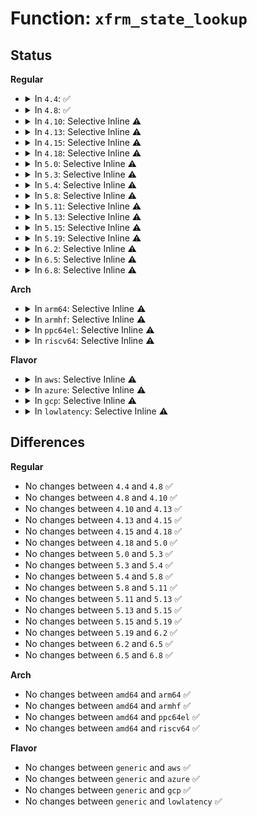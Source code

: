 # Function: <code>xfrm_state_lookup</code>

## Status
<b>Regular</b>
<ul>
<li>
<details>
<summary>In <code>4.4</code>: ✅</summary>

```c
struct xfrm_state *xfrm_state_lookup(struct net *net, u32 mark, const xfrm_address_t *daddr, __be32 spi, u8 proto, short unsigned int family);
```

**Collision:** Unique Global

**Inline:** No

**Transformation:** False

**Instances:**

```
In net/xfrm/xfrm_state.c (ffffffff817b9470)
Location: net/xfrm/xfrm_state.c:1392
Inline: False
Direct callers:
  - net/xfrm/xfrm_state.c:xfrm_alloc_spi
  - net/xfrm/xfrm_state.c:xfrm_alloc_spi
  - net/xfrm/xfrm_input.c:xfrm_input
```
**Symbols:**

```
ffffffff817b9470-ffffffff817b94e2: xfrm_state_lookup (STB_GLOBAL)
```
</details>
</li>
<li>
<details>
<summary>In <code>4.8</code>: ✅</summary>

```c
struct xfrm_state *xfrm_state_lookup(struct net *net, u32 mark, const xfrm_address_t *daddr, __be32 spi, u8 proto, short unsigned int family);
```

**Collision:** Unique Global

**Inline:** No

**Transformation:** False

**Instances:**

```
In net/xfrm/xfrm_state.c (ffffffff81825640)
Location: net/xfrm/xfrm_state.c:1393
Inline: False
Direct callers:
  - net/xfrm/xfrm_state.c:xfrm_alloc_spi
  - net/xfrm/xfrm_state.c:xfrm_alloc_spi
  - net/xfrm/xfrm_input.c:xfrm_input
```
**Symbols:**

```
ffffffff81825640-ffffffff818256b2: xfrm_state_lookup (STB_GLOBAL)
```
</details>
</li>
<li>
<details>
<summary>In <code>4.10</code>: Selective Inline ⚠️</summary>

```c
struct xfrm_state *xfrm_state_lookup(struct net *net, u32 mark, const xfrm_address_t *daddr, __be32 spi, u8 proto, short unsigned int family);
```

**Collision:** Unique Global

**Inline:** Selective

**Transformation:** False

**Instances:**

```
In net/xfrm/xfrm_state.c (ffffffff818590d0)
Location: net/xfrm/xfrm_state.c:1422
Inline: True
Inline callers:
  - net/xfrm/xfrm_state.c:xfrm_alloc_spi
  - net/xfrm/xfrm_state.c:xfrm_alloc_spi
Direct callers:
  - net/xfrm/xfrm_input.c:xfrm_input
```
**Symbols:**

```
ffffffff81857000-ffffffff81857018: xfrm_state_lookup (STB_GLOBAL)
```
</details>
</li>
<li>
<details>
<summary>In <code>4.13</code>: Selective Inline ⚠️</summary>

```c
struct xfrm_state *xfrm_state_lookup(struct net *net, u32 mark, const xfrm_address_t *daddr, __be32 spi, u8 proto, short unsigned int family);
```

**Collision:** Unique Global

**Inline:** Selective

**Transformation:** False

**Instances:**

```
In net/xfrm/xfrm_state.c (ffffffff8187c087)
Location: net/xfrm/xfrm_state.c:1577
Inline: True
Inline callers:
  - net/xfrm/xfrm_state.c:xfrm_alloc_spi
  - net/xfrm/xfrm_state.c:xfrm_alloc_spi
Direct callers:
  - net/xfrm/xfrm_input.c:xfrm_input
```
**Symbols:**

```
ffffffff8187b8d0-ffffffff8187b8e8: xfrm_state_lookup (STB_GLOBAL)
```
</details>
</li>
<li>
<details>
<summary>In <code>4.15</code>: Selective Inline ⚠️</summary>

```c
struct xfrm_state *xfrm_state_lookup(struct net *net, u32 mark, const xfrm_address_t *daddr, __be32 spi, u8 proto, short unsigned int family);
```

**Collision:** Unique Global

**Inline:** Selective

**Transformation:** False

**Instances:**

```
In net/xfrm/xfrm_state.c (ffffffff818fc93d)
Location: net/xfrm/xfrm_state.c:1593
Inline: True
Inline callers:
  - net/xfrm/xfrm_state.c:xfrm_alloc_spi
  - net/xfrm/xfrm_state.c:xfrm_alloc_spi
Direct callers:
  - net/xfrm/xfrm_input.c:xfrm_input
```
**Symbols:**

```
ffffffff818fc860-ffffffff818fc878: xfrm_state_lookup (STB_GLOBAL)
```
</details>
</li>
<li>
<details>
<summary>In <code>4.18</code>: Selective Inline ⚠️</summary>

```c
struct xfrm_state *xfrm_state_lookup(struct net *net, u32 mark, const xfrm_address_t *daddr, __be32 spi, u8 proto, short unsigned int family);
```

**Collision:** Unique Global

**Inline:** Selective

**Transformation:** False

**Instances:**

```
In net/xfrm/xfrm_state.c (ffffffff8195385f)
Location: net/xfrm/xfrm_state.c:1594
Inline: True
Inline callers:
  - net/xfrm/xfrm_state.c:xfrm_alloc_spi
  - net/xfrm/xfrm_state.c:xfrm_alloc_spi
Direct callers:
  - net/xfrm/xfrm_input.c:xfrm_input
```
**Symbols:**

```
ffffffff819530d0-ffffffff819530e8: xfrm_state_lookup (STB_GLOBAL)
```
</details>
</li>
<li>
<details>
<summary>In <code>5.0</code>: Selective Inline ⚠️</summary>

```c
struct xfrm_state *xfrm_state_lookup(struct net *net, u32 mark, const xfrm_address_t *daddr, __be32 spi, u8 proto, short unsigned int family);
```

**Collision:** Unique Global

**Inline:** Selective

**Transformation:** False

**Instances:**

```
In net/xfrm/xfrm_state.c (ffffffff819879a5)
Location: net/xfrm/xfrm_state.c:1628
Inline: True
Inline callers:
  - net/xfrm/xfrm_state.c:xfrm_alloc_spi
  - net/xfrm/xfrm_state.c:xfrm_alloc_spi
Direct callers:
  - net/xfrm/xfrm_input.c:xfrm_input
```
**Symbols:**

```
ffffffff81986eb0-ffffffff81986ec8: xfrm_state_lookup (STB_GLOBAL)
```
</details>
</li>
<li>
<details>
<summary>In <code>5.3</code>: Selective Inline ⚠️</summary>

```c
struct xfrm_state *xfrm_state_lookup(struct net *net, u32 mark, const xfrm_address_t *daddr, __be32 spi, u8 proto, short unsigned int family);
```

**Collision:** Unique Global

**Inline:** Selective

**Transformation:** False

**Instances:**

```
In net/xfrm/xfrm_state.c (ffffffff819f1780)
Location: net/xfrm/xfrm_state.c:1726
Inline: True
Inline callers:
  - net/xfrm/xfrm_state.c:xfrm_alloc_spi
  - net/xfrm/xfrm_state.c:xfrm_alloc_spi
Direct callers:
  - net/xfrm/xfrm_input.c:xfrm_input
```
**Symbols:**

```
ffffffff819f0cc0-ffffffff819f0cd8: xfrm_state_lookup (STB_GLOBAL)
```
</details>
</li>
<li>
<details>
<summary>In <code>5.4</code>: Selective Inline ⚠️</summary>

```c
struct xfrm_state *xfrm_state_lookup(struct net *net, u32 mark, const xfrm_address_t *daddr, __be32 spi, u8 proto, short unsigned int family);
```

**Collision:** Unique Global

**Inline:** Selective

**Transformation:** False

**Instances:**

```
In net/xfrm/xfrm_state.c (ffffffff81a28650)
Location: net/xfrm/xfrm_state.c:1728
Inline: True
Inline callers:
  - net/xfrm/xfrm_state.c:xfrm_alloc_spi
  - net/xfrm/xfrm_state.c:xfrm_alloc_spi
Direct callers:
  - net/xfrm/xfrm_input.c:xfrm_input
```
**Symbols:**

```
ffffffff81a27b90-ffffffff81a27ba8: xfrm_state_lookup (STB_GLOBAL)
```
</details>
</li>
<li>
<details>
<summary>In <code>5.8</code>: Selective Inline ⚠️</summary>

```c
struct xfrm_state *xfrm_state_lookup(struct net *net, u32 mark, const xfrm_address_t *daddr, __be32 spi, u8 proto, short unsigned int family);
```

**Collision:** Unique Global

**Inline:** Selective

**Transformation:** False

**Instances:**

```
In net/xfrm/xfrm_state.c (ffffffff81b1ac3d)
Location: net/xfrm/xfrm_state.c:1731
Inline: True
Inline callers:
  - net/xfrm/xfrm_state.c:xfrm_alloc_spi
  - net/xfrm/xfrm_state.c:xfrm_alloc_spi
Direct callers:
  - net/xfrm/xfrm_input.c:xfrm_input
```
**Symbols:**

```
ffffffff81b19fc0-ffffffff81b19ff3: xfrm_state_lookup (STB_GLOBAL)
```
</details>
</li>
<li>
<details>
<summary>In <code>5.11</code>: Selective Inline ⚠️</summary>

```c
struct xfrm_state *xfrm_state_lookup(struct net *net, u32 mark, const xfrm_address_t *daddr, __be32 spi, u8 proto, short unsigned int family);
```

**Collision:** Unique Global

**Inline:** Selective

**Transformation:** False

**Instances:**

```
In net/xfrm/xfrm_state.c (ffffffff81b293f2)
Location: net/xfrm/xfrm_state.c:1765
Inline: True
Inline callers:
  - net/xfrm/xfrm_state.c:xfrm_alloc_spi
  - net/xfrm/xfrm_state.c:xfrm_alloc_spi
Direct callers:
  - net/xfrm/xfrm_input.c:xfrm_input
```
**Symbols:**

```
ffffffff81b283d0-ffffffff81b28414: xfrm_state_lookup (STB_GLOBAL)
```
</details>
</li>
<li>
<details>
<summary>In <code>5.13</code>: Selective Inline ⚠️</summary>

```c
struct xfrm_state *xfrm_state_lookup(struct net *net, u32 mark, const xfrm_address_t *daddr, __be32 spi, u8 proto, short unsigned int family);
```

**Collision:** Unique Global

**Inline:** Selective

**Transformation:** False

**Instances:**

```
In net/xfrm/xfrm_state.c (ffffffff81b17032)
Location: net/xfrm/xfrm_state.c:1764
Inline: True
Inline callers:
  - net/xfrm/xfrm_state.c:xfrm_alloc_spi
  - net/xfrm/xfrm_state.c:xfrm_alloc_spi
Direct callers:
  - net/xfrm/xfrm_input.c:xfrm_input
```
**Symbols:**

```
ffffffff81b15fc0-ffffffff81b16004: xfrm_state_lookup (STB_GLOBAL)
```
</details>
</li>
<li>
<details>
<summary>In <code>5.15</code>: Selective Inline ⚠️</summary>

```c
struct xfrm_state *xfrm_state_lookup(struct net *net, u32 mark, const xfrm_address_t *daddr, __be32 spi, u8 proto, short unsigned int family);
```

**Collision:** Unique Global

**Inline:** Selective

**Transformation:** False

**Instances:**

```
In net/xfrm/xfrm_state.c (ffffffff81bdb3e2)
Location: net/xfrm/xfrm_state.c:1808
Inline: True
Inline callers:
  - net/xfrm/xfrm_state.c:xfrm_alloc_spi
  - net/xfrm/xfrm_state.c:xfrm_alloc_spi
Direct callers:
  - net/xfrm/xfrm_input.c:xfrm_input
```
**Symbols:**

```
ffffffff81bd9b70-ffffffff81bd9bb4: xfrm_state_lookup (STB_GLOBAL)
```
</details>
</li>
<li>
<details>
<summary>In <code>5.19</code>: Selective Inline ⚠️</summary>

```c
struct xfrm_state *xfrm_state_lookup(struct net *net, u32 mark, const xfrm_address_t *daddr, __be32 spi, u8 proto, short unsigned int family);
```

**Collision:** Unique Global

**Inline:** Selective

**Transformation:** False

**Instances:**

```
In net/xfrm/xfrm_state.c (ffffffff81d72169)
Location: net/xfrm/xfrm_state.c:1810
Inline: True
Inline callers:
  - net/xfrm/xfrm_state.c:xfrm_alloc_spi
  - net/xfrm/xfrm_state.c:xfrm_alloc_spi
Direct callers:
  - net/xfrm/xfrm_input.c:xfrm_input
```
**Symbols:**

```
ffffffff81d70b60-ffffffff81d70be1: xfrm_state_lookup (STB_GLOBAL)
```
</details>
</li>
<li>
<details>
<summary>In <code>6.2</code>: Selective Inline ⚠️</summary>

```c
struct xfrm_state *xfrm_state_lookup(struct net *net, u32 mark, const xfrm_address_t *daddr, __be32 spi, u8 proto, short unsigned int family);
```

**Collision:** Unique Global

**Inline:** Selective

**Transformation:** False

**Instances:**

```
In net/xfrm/xfrm_state.c (ffffffff81f3dd7b)
Location: net/xfrm/xfrm_state.c:1964
Inline: True
Inline callers:
  - net/xfrm/xfrm_state.c:xfrm_alloc_spi
  - net/xfrm/xfrm_state.c:xfrm_alloc_spi
Direct callers:
  - net/xfrm/xfrm_input.c:xfrm_input
```
**Symbols:**

```
ffffffff81f3c500-ffffffff81f3c581: xfrm_state_lookup (STB_GLOBAL)
```
</details>
</li>
<li>
<details>
<summary>In <code>6.5</code>: Selective Inline ⚠️</summary>

```c
struct xfrm_state *xfrm_state_lookup(struct net *net, u32 mark, const xfrm_address_t *daddr, __be32 spi, u8 proto, short unsigned int family);
```

**Collision:** Unique Global

**Inline:** Selective

**Transformation:** False

**Instances:**

```
In net/xfrm/xfrm_state.c (ffffffff81f9d6b5)
Location: net/xfrm/xfrm_state.c:1961
Inline: True
Inline callers:
  - net/xfrm/xfrm_state.c:xfrm_alloc_spi
  - net/xfrm/xfrm_state.c:xfrm_alloc_spi
Direct callers:
  - net/xfrm/xfrm_input.c:xfrm_input
```
**Symbols:**

```
ffffffff81f9be50-ffffffff81f9bed1: xfrm_state_lookup (STB_GLOBAL)
```
</details>
</li>
<li>
<details>
<summary>In <code>6.8</code>: Selective Inline ⚠️</summary>

```c
struct xfrm_state *xfrm_state_lookup(struct net *net, u32 mark, const xfrm_address_t *daddr, __be32 spi, u8 proto, short unsigned int family);
```

**Collision:** Unique Global

**Inline:** Selective

**Transformation:** False

**Instances:**

```
In net/xfrm/xfrm_state.c (ffffffff8206aa15)
Location: net/xfrm/xfrm_state.c:1961
Inline: True
Inline callers:
  - net/xfrm/xfrm_state.c:xfrm_alloc_spi
  - net/xfrm/xfrm_state.c:xfrm_alloc_spi
Direct callers:
  - net/xfrm/xfrm_input.c:xfrm_input
  - net/xfrm/xfrm_state_bpf.c:bpf_xdp_get_xfrm_state
```
**Symbols:**

```
ffffffff820691b0-ffffffff82069231: xfrm_state_lookup (STB_GLOBAL)
```
</details>
</li>
</ul>
<b>Arch</b>
<ul>
<li>
<details>
<summary>In <code>arm64</code>: Selective Inline ⚠️</summary>

```c
struct xfrm_state *xfrm_state_lookup(struct net *net, u32 mark, const xfrm_address_t *daddr, __be32 spi, u8 proto, short unsigned int family);
```

**Collision:** Unique Global

**Inline:** Selective

**Transformation:** False

**Instances:**

```
In net/xfrm/xfrm_state.c (ffff800010ce7d48)
Location: net/xfrm/xfrm_state.c:1728
Inline: True
Inline callers:
  - net/xfrm/xfrm_state.c:xfrm_alloc_spi
  - net/xfrm/xfrm_state.c:xfrm_alloc_spi
Direct callers:
  - net/xfrm/xfrm_input.c:xfrm_input
```
**Symbols:**

```
ffff800010ce4530-ffff800010ce4594: xfrm_state_lookup (STB_GLOBAL)
```
</details>
</li>
<li>
<details>
<summary>In <code>armhf</code>: Selective Inline ⚠️</summary>

```c
struct xfrm_state *xfrm_state_lookup(struct net *net, u32 mark, const xfrm_address_t *daddr, __be32 spi, u8 proto, short unsigned int family);
```

**Collision:** Unique Global

**Inline:** Selective

**Transformation:** False

**Instances:**

```
In net/xfrm/xfrm_state.c (c0deefd4)
Location: net/xfrm/xfrm_state.c:1728
Inline: True
Inline callers:
  - net/xfrm/xfrm_state.c:xfrm_alloc_spi
  - net/xfrm/xfrm_state.c:xfrm_alloc_spi
Direct callers:
  - net/xfrm/xfrm_input.c:xfrm_input
```
**Symbols:**

```
c0dee4c4-c0dee4f4: xfrm_state_lookup (STB_GLOBAL)
```
</details>
</li>
<li>
<details>
<summary>In <code>ppc64el</code>: Selective Inline ⚠️</summary>

```c
struct xfrm_state *xfrm_state_lookup(struct net *net, u32 mark, const xfrm_address_t *daddr, __be32 spi, u8 proto, short unsigned int family);
```

**Collision:** Unique Global

**Inline:** Selective

**Transformation:** False

**Instances:**

```
In net/xfrm/xfrm_state.c (c000000000e09db8)
Location: net/xfrm/xfrm_state.c:1728
Inline: True
Inline callers:
  - net/xfrm/xfrm_state.c:xfrm_alloc_spi
  - net/xfrm/xfrm_state.c:xfrm_alloc_spi
Direct callers:
  - net/xfrm/xfrm_input.c:xfrm_input
```
**Symbols:**

```
c000000000e08fd0-c000000000e09000: xfrm_state_lookup (STB_GLOBAL)
```
</details>
</li>
<li>
<details>
<summary>In <code>riscv64</code>: Selective Inline ⚠️</summary>

```c
struct xfrm_state *xfrm_state_lookup(struct net *net, u32 mark, const xfrm_address_t *daddr, __be32 spi, u8 proto, short unsigned int family);
```

**Collision:** Unique Global

**Inline:** Selective

**Transformation:** False

**Instances:**

```
In net/xfrm/xfrm_state.c (ffffffe000835576)
Location: net/xfrm/xfrm_state.c:1728
Inline: True
Inline callers:
  - net/xfrm/xfrm_state.c:xfrm_alloc_spi
  - net/xfrm/xfrm_state.c:xfrm_alloc_spi
Direct callers:
  - net/xfrm/xfrm_input.c:xfrm_input
```
**Symbols:**

```
ffffffe000833cb4-ffffffe000833d06: xfrm_state_lookup (STB_GLOBAL)
```
</details>
</li>
</ul>
<b>Flavor</b>
<ul>
<li>
<details>
<summary>In <code>aws</code>: Selective Inline ⚠️</summary>

```c
struct xfrm_state *xfrm_state_lookup(struct net *net, u32 mark, const xfrm_address_t *daddr, __be32 spi, u8 proto, short unsigned int family);
```

**Collision:** Unique Global

**Inline:** Selective

**Transformation:** False

**Instances:**

```
In net/xfrm/xfrm_state.c (ffffffff819c7ce0)
Location: net/xfrm/xfrm_state.c:1728
Inline: True
Inline callers:
  - net/xfrm/xfrm_state.c:xfrm_alloc_spi
  - net/xfrm/xfrm_state.c:xfrm_alloc_spi
Direct callers:
  - net/xfrm/xfrm_input.c:xfrm_input
```
**Symbols:**

```
ffffffff819c7220-ffffffff819c7238: xfrm_state_lookup (STB_GLOBAL)
```
</details>
</li>
<li>
<details>
<summary>In <code>azure</code>: Selective Inline ⚠️</summary>

```c
struct xfrm_state *xfrm_state_lookup(struct net *net, u32 mark, const xfrm_address_t *daddr, __be32 spi, u8 proto, short unsigned int family);
```

**Collision:** Unique Global

**Inline:** Selective

**Transformation:** False

**Instances:**

```
In net/xfrm/xfrm_state.c (ffffffff81984ad0)
Location: net/xfrm/xfrm_state.c:1728
Inline: True
Inline callers:
  - net/xfrm/xfrm_state.c:xfrm_alloc_spi
  - net/xfrm/xfrm_state.c:xfrm_alloc_spi
Direct callers:
  - net/xfrm/xfrm_input.c:xfrm_input
```
**Symbols:**

```
ffffffff81984010-ffffffff81984028: xfrm_state_lookup (STB_GLOBAL)
```
</details>
</li>
<li>
<details>
<summary>In <code>gcp</code>: Selective Inline ⚠️</summary>

```c
struct xfrm_state *xfrm_state_lookup(struct net *net, u32 mark, const xfrm_address_t *daddr, __be32 spi, u8 proto, short unsigned int family);
```

**Collision:** Unique Global

**Inline:** Selective

**Transformation:** False

**Instances:**

```
In net/xfrm/xfrm_state.c (ffffffff81a32760)
Location: net/xfrm/xfrm_state.c:1728
Inline: True
Inline callers:
  - net/xfrm/xfrm_state.c:xfrm_alloc_spi
  - net/xfrm/xfrm_state.c:xfrm_alloc_spi
Direct callers:
  - net/xfrm/xfrm_input.c:xfrm_input
```
**Symbols:**

```
ffffffff81a31ca0-ffffffff81a31cb8: xfrm_state_lookup (STB_GLOBAL)
```
</details>
</li>
<li>
<details>
<summary>In <code>lowlatency</code>: Selective Inline ⚠️</summary>

```c
struct xfrm_state *xfrm_state_lookup(struct net *net, u32 mark, const xfrm_address_t *daddr, __be32 spi, u8 proto, short unsigned int family);
```

**Collision:** Unique Global

**Inline:** Selective

**Transformation:** False

**Instances:**

```
In net/xfrm/xfrm_state.c (ffffffff81a3e087)
Location: net/xfrm/xfrm_state.c:1728
Inline: True
Inline callers:
  - net/xfrm/xfrm_state.c:xfrm_alloc_spi
  - net/xfrm/xfrm_state.c:xfrm_alloc_spi
Direct callers:
  - net/xfrm/xfrm_input.c:xfrm_input
```
**Symbols:**

```
ffffffff81a3d560-ffffffff81a3d5c0: xfrm_state_lookup (STB_GLOBAL)
```
</details>
</li>
</ul>

## Differences
<b>Regular</b>
<ul>
<li>
No changes between <code>4.4</code> and <code>4.8</code> ✅
</li>
<li>
No changes between <code>4.8</code> and <code>4.10</code> ✅
</li>
<li>
No changes between <code>4.10</code> and <code>4.13</code> ✅
</li>
<li>
No changes between <code>4.13</code> and <code>4.15</code> ✅
</li>
<li>
No changes between <code>4.15</code> and <code>4.18</code> ✅
</li>
<li>
No changes between <code>4.18</code> and <code>5.0</code> ✅
</li>
<li>
No changes between <code>5.0</code> and <code>5.3</code> ✅
</li>
<li>
No changes between <code>5.3</code> and <code>5.4</code> ✅
</li>
<li>
No changes between <code>5.4</code> and <code>5.8</code> ✅
</li>
<li>
No changes between <code>5.8</code> and <code>5.11</code> ✅
</li>
<li>
No changes between <code>5.11</code> and <code>5.13</code> ✅
</li>
<li>
No changes between <code>5.13</code> and <code>5.15</code> ✅
</li>
<li>
No changes between <code>5.15</code> and <code>5.19</code> ✅
</li>
<li>
No changes between <code>5.19</code> and <code>6.2</code> ✅
</li>
<li>
No changes between <code>6.2</code> and <code>6.5</code> ✅
</li>
<li>
No changes between <code>6.5</code> and <code>6.8</code> ✅
</li>
</ul>
<b>Arch</b>
<ul>
<li>
No changes between <code>amd64</code> and <code>arm64</code> ✅
</li>
<li>
No changes between <code>amd64</code> and <code>armhf</code> ✅
</li>
<li>
No changes between <code>amd64</code> and <code>ppc64el</code> ✅
</li>
<li>
No changes between <code>amd64</code> and <code>riscv64</code> ✅
</li>
</ul>
<b>Flavor</b>
<ul>
<li>
No changes between <code>generic</code> and <code>aws</code> ✅
</li>
<li>
No changes between <code>generic</code> and <code>azure</code> ✅
</li>
<li>
No changes between <code>generic</code> and <code>gcp</code> ✅
</li>
<li>
No changes between <code>generic</code> and <code>lowlatency</code> ✅
</li>
</ul>
